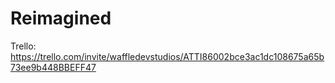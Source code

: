 # Reimagined
Trello:
https://trello.com/invite/waffledevstudios/ATTI86002bce3ac1dc108675a65b73ee9b448BBEFF47
